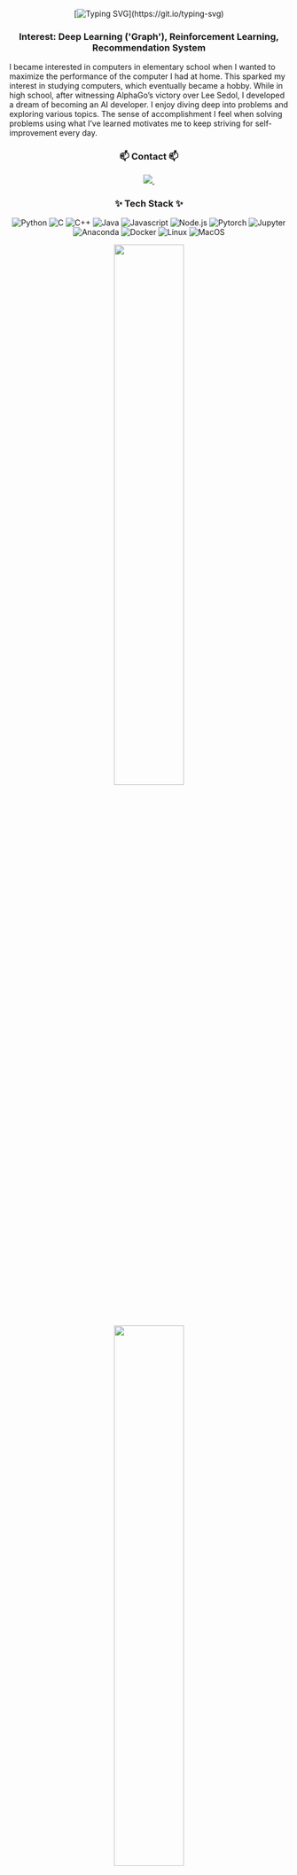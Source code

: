 <div align = "center">

  [![Typing SVG](https://readme-typing-svg.demolab.com/?&width=1000&background=00000000&color=FFFFFF&center=True&vCenter=True&size=25&pause=900&lines=Welcome+to+seorining's+Github!;I'm+interested+in+Deep+Learning(Graph,+RL,+Recsys+...))](https://git.io/typing-svg)

  ### Interest: Deep Learning ('Graph'), Reinforcement Learning, Recommendation System

</div>

I became interested in computers in elementary school when I wanted to maximize the performance of the computer I had at home. This sparked my interest in studying computers, which eventually became a hobby. While in high school, after witnessing AlphaGo’s victory over Lee Sedol, I developed a dream of becoming an AI developer. I enjoy diving deep into problems and exploring various topics. The sense of accomplishment I feel when solving problems using what I’ve learned motivates me to keep striving for self-improvement every day.

<div align = 'center'>


<h3 align='center'> 📫 Contact 📫 </h3>
<div align='center'>
  <a href="https://surrr.tistory.com/">
    <img src="https://img.shields.io/badge/surrr blog-000000.svg?&style=for-the-badge&logo=Tistory&logoColor=white"/>&nbsp
  </a> 
</div>

<h3 align='center'> ✨ Tech Stack ✨ </h3>
<div align='center'>
<img alt='Python' src='https://img.shields.io/badge/Python-3776AB.svg?&style=for-the-badge&logo=Python&logoColor=white'/>
<img alt='C' src='https://img.shields.io/badge/C-A8B9CC.svg?&style=for-the-badge&logo=C&logoColor=white'/>
<img alt='C++' src='https://img.shields.io/badge/C++-00599C.svg?&style=for-the-badge&logo=cplusplus&logoColor=white'/>
<img alt='Java' src='https://img.shields.io/badge/Java-ED8B00?&style=for-the-badge&logo=openjdk&logoColor=white'/>
<img alt='Javascript' src='https://img.shields.io/badge/JavaScript-F7DF1E.svg?&style=for-the-badge&logo=JavaScript&logoColor=white'/>
<img alt='Node.js' src='https://img.shields.io/badge/Node.js-5FA04E.svg?&style=for-the-badge&logo=Node.js&logoColor=white'/>

<img alt='Pytorch' src='https://img.shields.io/badge/PyTorch-EE4C2C.svg?&style=for-the-badge&logo=PyTorch&logoColor=white'/>
<img alt="Jupyter" src ="https://img.shields.io/badge/Jupyter-F37626.svg?&style=for-the-badge&logo=jupyter&logoColor=white"/>

<img alt='Anaconda' src='https://img.shields.io/badge/Anaconda-44A833.svg?&style=for-the-badge&logo=Anaconda&logoColor=white'/>
<img alt='Docker' src='https://img.shields.io/badge/Docker-2496ED.svg?&style=for-the-badge&logo=Docker&logoColor=white'/>
<img alt='Linux' src='https://img.shields.io/badge/Linux-FCC624.svg?&style=for-the-badge&logo=Linux&logoColor=white'/>
<img alt='MacOS' src='https://img.shields.io/badge/MacOS-000000.svg?&style=for-the-badge&logo=macos&logoColor=white'/>
</div>

<p align='center'>

  <img height="50%" width='auto' src ='https://github-readme-stats.vercel.app/api?username=seorining&show_icons=true&count_private=true&theme=vue-dark&hide_border=true&bg_color=00000000'>
  <img height="50%" width='auto' src ='https://github-readme-stats.vercel.app/api/top-langs/?username=seorining&layout=compact&hide_border=true&theme=vue-dark&bg_color=00000000&langs_count=6'>

</p>

<div align='center'>

![seorining's Contibution Graph](https://github-readme-activity-graph.vercel.app/graph?username=seorining&theme=vue&bg_color=00000000&hide_border=true)

| Sovled.ac Tier </br> [Started on 24.09.05] | 
|:---:|
| [![Solved.ac Profile](http://mazassumnida.wtf/api/v2/generate_badge?boj=train1312)](https://solved.ac/train1312)|

[![Hits](https://hits.seeyoufarm.com/api/count/incr/badge.svg?url=https%3A%2F%2Fgithub.com%2FholyPigeon%2Fhit-counter&count_bg=%231EB854&title_bg=%232C3E50&icon=github.svg&icon_color=%23E7E7E7&title=&edge_flat=false)](https://hits.seeyoufarm.com)

</div>

<!--
**seorining/seorining** is a ✨ _special_ ✨ repository because its `README.md` (this file) appears on your GitHub profile.

https://simpleicons.org/
-->

